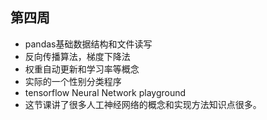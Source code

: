 ## 第四周

+ pandas基础数据结构和文件读写
+ 反向传播算法，梯度下降法
+ 权重自动更新和学习率等概念
+ 实际的一个性别分类程序
+ tensorflow Neural Network playground
+ 这节课讲了很多人工神经网络的概念和实现方法知识点很多。

